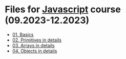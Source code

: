 # Files for [Javascript](https://prjctr.com/course/javascript) course (09.2023-12.2023)

* [01. Basics](./01_basics/README.MD)
* [02. Primitives in details](./02_primitives/README.MD)
* [03. Arrays in details](./03_arrays/README.MD)
* [04. Objects in details](./04_objects/README.MD)
